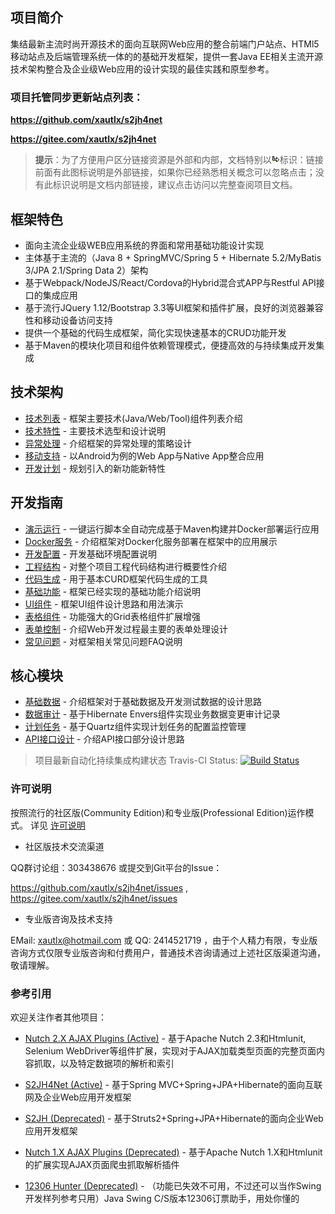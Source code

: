## 项目简介

集结最新主流时尚开源技术的面向互联网Web应用的整合前端门户站点、HTMl5移动站点及后端管理系统一体的的基础开发框架，提供一套Java EE相关主流开源技术架构整合及企业级Web应用的设计实现的最佳实践和原型参考。

### 项目托管同步更新站点列表：

**https://github.com/xautlx/s2jh4net**

**https://gitee.com/xautlx/s2jh4net**

> **提示**：为了方便用户区分链接资源是外部和内部，文档特别以![link](images/link.gif)标识：链接前面有此图标说明是外部链接，如果你已经熟悉相关概念可以忽略点击；没有此标识说明是文档内部链接，建议点击访问以完整查阅项目文档。

## 框架特色

* 面向主流企业级WEB应用系统的界面和常用基础功能设计实现
* 主体基于主流的（Java 8 + SpringMVC/Spring 5 + Hibernate 5.2/MyBatis 3/JPA 2.1/Spring Data 2）架构
* 基于Webpack/NodeJS/React/Cordova的Hybrid混合式APP与Restful API接口的集成应用
* 基于流行JQuery 1.12/Bootstrap 3.3等UI框架和插件扩展，良好的浏览器兼容性和移动设备访问支持
* 提供一个基础的代码生成框架，简化实现快速基本的CRUD功能开发
* 基于Maven的模块化项目和组件依赖管理模式，便捷高效的与持续集成开发集成

## 技术架构

* [技术列表](100.技术列表.md) - 框架主要技术(Java/Web/Tool)组件列表介绍
* [技术特性](110.技术特性.md) - 主要技术选型和设计说明
* [异常处理](120.异常处理.md) - 介绍框架的异常处理的策略设计
* [移动支持](130.移动支持.md) - 以Android为例的Web App与Native App整合应用
* [开发计划](140.开发计划.md) - 规划引入的新功能新特性

## 开发指南

* [演示运行](210.演示运行.md) - 一键运行脚本全自动完成基于Maven构建并Docker部署运行应用
* [Docker服务](220.Docker服务.md) - 介绍框架对Docker化服务部署在框架中的应用展示
* [开发配置](230.开发配置.md) - 开发基础环境配置说明
* [工程结构](240.工程结构.md) - 对整个项目工程代码结构进行概要性介绍
* [代码生成](250.代码生成.md) - 用于基本CURD框架代码生成的工具
* [基础功能](260.基础功能.md) - 框架已经实现的基础功能介绍说明
* [UI组件](270.UI组件.md)    - 框架UI组件设计思路和用法演示
* [表格组件](280.表格组件.md) - 功能强大的Grid表格组件扩展增强
* [表单控制](290.表单控制.md) - 介绍Web开发过程最主要的表单处理设计
* [常见问题](295.常见问题.md)     - 对框架相关常见问题FAQ说明

## 核心模块

* [基础数据](310.基础数据.md) - 介绍框架对于基础数据及开发测试数据的设计思路
* [数据审计](320.数据审计.md) - 基于Hibernate Envers组件实现业务数据变更审计记录
* [计划任务](330.计划任务.md) - 基于Quartz组件实现计划任务的配置监控管理
* [API接口设计](340.API接口设计.md) - 介绍API接口部分设计思路

> 项目最新自动化持续集成构建状态 Travis-CI Status: [![Build Status](https://travis-ci.org/xautlx/s2jh4net.svg?branch=master)](https://travis-ci.org/xautlx/s2jh4net)

### 许可说明

按照流行的社区版(Community Edition)和专业版(Professional Edition)运作模式。
详见 [许可说明](800.许可说明.md)

* 社区版技术交流渠道

QQ群讨论组：303438676 或提交到Git平台的Issue：

https://github.com/xautlx/s2jh4net/issues , https://gitee.com/xautlx/s2jh4net/issues

* 专业版咨询及技术支持

EMail: xautlx@hotmail.com 或 QQ: 2414521719 ，由于个人精力有限，专业版咨询方式仅限专业版咨询和付费用户，普通技术咨询请通过上述社区版渠道沟通，敬请理解。

### 参考引用

欢迎关注作者其他项目：

* [Nutch 2.X AJAX Plugins (Active)](https://github.com/xautlx/nutch-ajax) -  基于Apache Nutch 2.3和Htmlunit, Selenium WebDriver等组件扩展，实现对于AJAX加载类型页面的完整页面内容抓取，以及特定数据项的解析和索引

* [S2JH4Net (Active)](https://github.com/xautlx/s2jh4net) -  基于Spring MVC+Spring+JPA+Hibernate的面向互联网及企业Web应用开发框架

* [S2JH (Deprecated)](https://github.com/xautlx/s2jh) -  基于Struts2+Spring+JPA+Hibernate的面向企业Web应用开发框架
 
* [Nutch 1.X AJAX Plugins (Deprecated)](https://github.com/xautlx/nutch-htmlunit) -  基于Apache Nutch 1.X和Htmlunit的扩展实现AJAX页面爬虫抓取解析插件
 
* [12306 Hunter (Deprecated)](https://github.com/xautlx/12306-hunter) - （功能已失效不可用，不过还可以当作Swing开发样列参考只用）Java Swing C/S版本12306订票助手，用处你懂的
